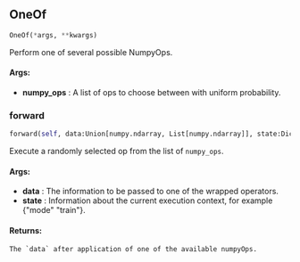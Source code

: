 ## OneOf
```python
OneOf(*args, **kwargs)
```
Perform one of several possible NumpyOps.


#### Args:

* **numpy_ops** :  A list of ops to choose between with uniform probability.

### forward
```python
forward(self, data:Union[numpy.ndarray, List[numpy.ndarray]], state:Dict[str, Any]) -> Union[numpy.ndarray, List[numpy.ndarray]]
```
Execute a randomly selected op from the list of `numpy_ops`.


#### Args:

* **data** :  The information to be passed to one of the wrapped operators.
* **state** :  Information about the current execution context, for example {"mode" "train"}.

#### Returns:
    The `data` after application of one of the available numpyOps.